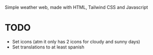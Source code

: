 Simple weather web, made with HTML, Tailwind CSS and Javascript

# TODO
- Set icons (atm it only has 2 icons for cloudy and sunny days)
- Set translations to at least spanish
